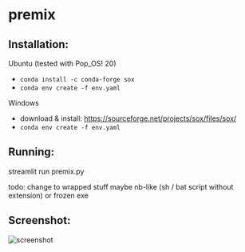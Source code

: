 # premix

## Installation:

Ubuntu (tested with Pop_OS! 20)
- `conda install -c conda-forge sox`
- `conda env create -f env.yaml` 

Windows
- download & install: https://sourceforge.net/projects/sox/files/sox/
- `conda env create -f env.yaml`

## Running:
streamlit run premix.py 

todo: change to wrapped stuff maybe nb-like (sh / bat script without extension) or frozen exe


## Screenshot:

![screenshot](https://raw.githubusercontent.com/giftmischer69/premix/main/screenshot.png)
